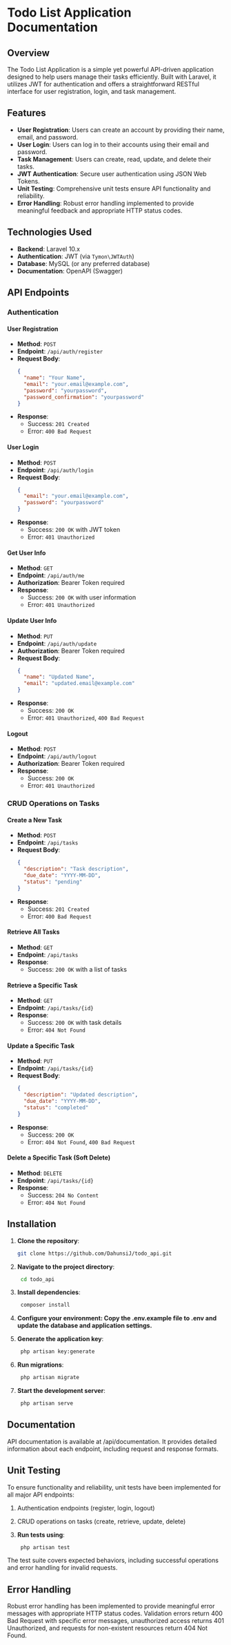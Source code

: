 # Todo List Application Documentation

## Overview
The Todo List Application is a simple yet powerful API-driven application designed to help users manage their tasks efficiently. Built with Laravel, it utilizes JWT for authentication and offers a straightforward RESTful interface for user registration, login, and task management.

## Features
- **User Registration**: Users can create an account by providing their name, email, and password.
- **User Login**: Users can log in to their accounts using their email and password.
- **Task Management**: Users can create, read, update, and delete their tasks.
- **JWT Authentication**: Secure user authentication using JSON Web Tokens.
- **Unit Testing**: Comprehensive unit tests ensure API functionality and reliability.
- **Error Handling**: Robust error handling implemented to provide meaningful feedback and appropriate HTTP status codes.

## Technologies Used
- **Backend**: Laravel 10.x
- **Authentication**: JWT (via `Tymon\JWTAuth`)
- **Database**: MySQL (or any preferred database)
- **Documentation**: OpenAPI (Swagger)

## API Endpoints

### Authentication

#### User Registration
- **Method**: `POST`
- **Endpoint**: `/api/auth/register`
- **Request Body**:
    ```json
    {
      "name": "Your Name",
      "email": "your.email@example.com",
      "password": "yourpassword",
      "password_confirmation": "yourpassword"
    }
    ```
- **Response**:
  - Success: `201 Created`
  - Error: `400 Bad Request`

#### User Login
- **Method**: `POST`
- **Endpoint**: `/api/auth/login`
- **Request Body**:
    ```json
    {
      "email": "your.email@example.com",
      "password": "yourpassword"
    }
    ```
- **Response**:
  - Success: `200 OK` with JWT token
  - Error: `401 Unauthorized`

#### Get User Info
- **Method**: `GET`
- **Endpoint**: `/api/auth/me`
- **Authorization**: Bearer Token required
- **Response**:
  - Success: `200 OK` with user information
  - Error: `401 Unauthorized`

#### Update User Info
- **Method**: `PUT`
- **Endpoint**: `/api/auth/update`
- **Authorization**: Bearer Token required
- **Request Body**:
    ```json
    {
      "name": "Updated Name",
      "email": "updated.email@example.com"
    }
    ```
- **Response**:
  - Success: `200 OK`
  - Error: `401 Unauthorized`, `400 Bad Request`

#### Logout
- **Method**: `POST`
- **Endpoint**: `/api/auth/logout`
- **Authorization**: Bearer Token required
- **Response**:
  - Success: `200 OK`
  - Error: `401 Unauthorized`

### CRUD Operations on Tasks

#### Create a New Task
- **Method**: `POST`
- **Endpoint**: `/api/tasks`
- **Request Body**:
    ```json
    {
      "description": "Task description",
      "due_date": "YYYY-MM-DD",
      "status": "pending"
    }
    ```
- **Response**:
  - Success: `201 Created`
  - Error: `400 Bad Request`

#### Retrieve All Tasks
- **Method**: `GET`
- **Endpoint**: `/api/tasks`
- **Response**:
  - Success: `200 OK` with a list of tasks

#### Retrieve a Specific Task
- **Method**: `GET`
- **Endpoint**: `/api/tasks/{id}`
- **Response**:
  - Success: `200 OK` with task details
  - Error: `404 Not Found`

#### Update a Specific Task
- **Method**: `PUT`
- **Endpoint**: `/api/tasks/{id}`
- **Request Body**:
    ```json
    {
      "description": "Updated description",
      "due_date": "YYYY-MM-DD",
      "status": "completed"
    }
    ```
- **Response**:
  - Success: `200 OK`
  - Error: `404 Not Found`, `400 Bad Request`

#### Delete a Specific Task (Soft Delete)
- **Method**: `DELETE`
- **Endpoint**: `/api/tasks/{id}`
- **Response**:
  - Success: `204 No Content`
  - Error: `404 Not Found`

## Installation
1. **Clone the repository**:
   ```bash
   git clone https://github.com/DahunsiJ/todo_api.git

2. **Navigate to the project directory**:

   ```bash
    cd todo_api
3. **Install dependencies**:

   ```bash
    composer install
4. **Configure your environment: Copy the .env.example file to .env and update the database and application settings.**

5. **Generate the application key**:

   ```bash
    php artisan key:generate
6. **Run migrations**:

   ```bash
    php artisan migrate
7. **Start the development server**:

   ```bash
    php artisan serve

## Documentation
API documentation is available at /api/documentation. It provides detailed information about each endpoint, including request and response formats.

## Unit Testing
To ensure functionality and reliability, unit tests have been implemented for all major API endpoints:

1. Authentication endpoints (register, login, logout)
2. CRUD operations on tasks (create, retrieve, update, delete)

1. **Run tests using**:

   ```bash
    php artisan test

The test suite covers expected behaviors, including successful operations and error handling for invalid requests.

## Error Handling
Robust error handling has been implemented to provide meaningful error messages with appropriate HTTP status codes. Validation errors return 400 Bad Request with specific error messages, unauthorized access returns 401 Unauthorized, and requests for non-existent resources return 404 Not Found.